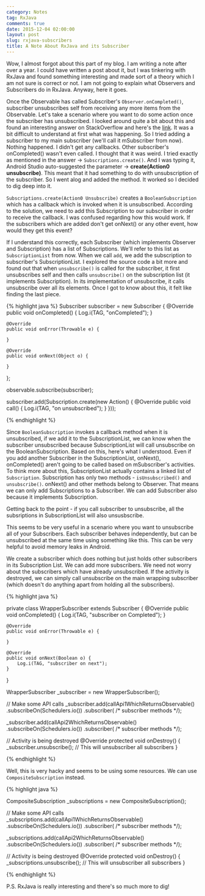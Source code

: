 ```yaml
---
category: Notes
tag: RxJava
comments: true
date: 2015-12-04 02:00:00
layout: post
slug: rxjava-subscribers
title: A Note About RxJava and its Subscriber
---
```


Wow, I almost forgot about this part of my blog. I am writing a note after over a year. I could have written a post about it, but I was tinkering with RxJava and found something interesting and made sort of a theory which I am not sure is correct or not. I am not going to explain what Observers and Subscribers do in RxJava. Anyway, here it goes.

Once the Observable has called Subscriber's `Observer.onCompleted()`, subscriber unsubscribes self from receiving any more items from the Observable. Let's take a scenario where you want to do some action once the subscriber has unsubscribed. I looked around quite a bit about this and found an interesting answer on StackOverflow and here's the [link](http://stackoverflow.com/a/26695678/891373). It was a bit difficult to understand at first what was happening. So I tried adding a subscriber to my main subscriber (we'll call it mSubscriber from now). Nothing happened. I didn't get any callbacks. Other subscriber's onCompleted() wasn't even called. I thought that it was weird. I tried exactly as mentioned in the answer -> `Subscriptions.create()`. And I was typing it, Android Studio auto-suggested the parameter -> **create(Action0 unsubscribe)**. This meant that it had something to do with unsubscription of the subscriber. So I went alog and added the method. It worked so I decided to dig deep into it.

`Subscriptions.create(Action0 Unsubscribe)` creates a `BooleanSubscription` which has a callback which is invoked when it is unsubscribed. According to the solution, we need to add this Subscription to our subscriber in order to receive the callback. I was confused regarding how this would work. If the subscribers which are added don't get onNext() or any other event, how would they get this event?

If I understand this correctly, each Subscriber (which implements Observer<T> and Subscription) has a list of Subscriptions. We'll refer to this list as `SubscriptionList` from now. When we call `add`, we add the subscription to subscriber's SubscriptionList. I explored the source code a bit more and found out that when `unsubscribe()` is called for the subscriber, it first unsubscribes self and then calls `unsubscribe()` on the subscription list (it implements Subscription). In its implementation of unsubscribe, it calls unsubscribe over all its elements. Once I got to know about this, it felt like finding the last piece.

{% highlight java %}
Subscriber subscriber = new Subscriber {
    @Override
    public void onCompleted() {
        Log.i(TAG, "onCompleted");
    }

    @Override
    public void onError(Throwable e) {

    }

    @Override
    public void onNext(Object o) {

    }
};

observable.subscribe(subscriber);

subscriber.add(Subscription.create(new Action() {
    @Override
    public void call() {
        Log.i(TAG, "on unsubscribed");
    }
}));

{% endhighlight %}

Since `BooleanSubscription` invokes a callback method when it is unsubscribed, if we add it to the SubscriptionList, we can know when the subscriber unsubscribed because SubscriptionList will call unsubscribe on the BooleanSubscription. Based on this, here's what I understood. Even if you add another Subscriber in the SubscriptionList, onNext(), onCompleted() aren't going to be called based on mSubscriber's activities. To think more about this, SubscriptionList actually contains a linked list of `Subscription`. Subscription has only two methods - `isUnsubscribed()` and `unsubscribe()`. onNext() and other methods belong to Observer. That means we can only add Subscriptions to a Subscriber. We can add Subscriber also because it implements Subscription. 

Getting back to the point - if you call subscriber to unsubscribe, all the subsriptions in SubscriptionList will also unsusbscribe.

This seems to be very useful in a scenario where you want to unsubscribe all of your Subscribers. Each subscriber behaves independently, but can be unsubscribed at the same time using something like this. This can be very helpful to avoid memory leaks in Android.

We create a subscriber which does nothing but just holds other subscribers in its Subscription List. We can add more subscribers. We need not worry about the subscribers which have already unsubscribed. If the activity is destroyed, we can simply call unsubscribe on the main wrapping subscriber (which doesn't do anything apart from holding all the subscribers).

{% highlight java %}

private class WrapperSubscriber extends Subscriber {
    @Override
    public void onCompleted() {
        Log.i(TAG, "subscriber on Completed");
    }

    @Override
    public void onError(Throwable e) {

    }

    @Override
    public void onNext(Boolean o) {
        Log.i(TAG, "subscriber on next");
    } 
}

WrapperSubscriber _subscriber = new WrapperSubscriber();

// Make some API calls
_subscriber.add(callApi1WhichReturnsObservable()
                .subscribeOn(Schedulers.io())
                .subscriber( /* subscriber methods */);

_subscriber.add(callApi2WhichReturnsObservable()
                .subscribeOn(Schedulers.io())
                .subscriber( /* subscriber methods */);
                
// Activity is being destroyed
@Override
protected void onDestroy() {
    _subscriber.unsubscribe(); // This will unsubscriber all subscribers
}

{% endhighlight %}

Well, this is very hacky and seems to be using some resources. We can use `CompositeSubscription` instead.

{% highlight java %}

CompositeSubscription _subscriptions = new CompositeSubscription();

// Make some API calls
_subscriptions.add(callApi1WhichReturnsObservable()
                .subscribeOn(Schedulers.io())
                .subscriber( /* subscriber methods */);

_subscriptions.add(callApi2WhichReturnsObservable()
                .subscribeOn(Schedulers.io())
                .subscriber( /* subscriber methods */);
                
// Activity is being destroyed
@Override
protected void onDestroy() {
    _subscriptions.unsubscribe(); // This will unsubscriber all subscribers
}

{% endhighlight %}

P.S. RxJava is really interesting and there's so much more to dig!
